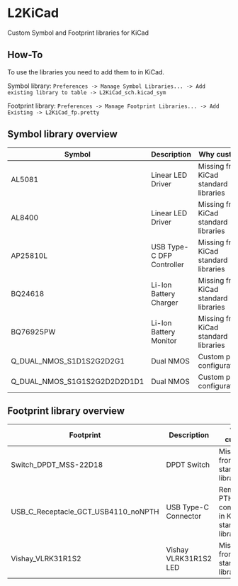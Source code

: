 # L2KiCad
Custom Symbol and Footprint libraries for KiCad

## How-To
To use the libraries you need to add them to in KiCad.

Symbol library: `Preferences -> Manage Symbol Libraries... -> Add existing library to table -> L2KiCad_sch.kicad_sym`

Footprint library: `Preferences -> Manage Footprint Libraries... -> Add Existing -> L2KiCad_fp.pretty`

## Symbol library overview
| Symbol | Description | Why custom |
| --- | --- | --- |
| AL5081 | Linear LED Driver | Missing from KiCad standard libraries |
| AL8400 | Linear LED Driver | Missing from KiCad standard libraries |
| AP25810L | USB Type-C DFP Controller | Missing from KiCad standard libraries |
| BQ24618 | Li-Ion Battery Charger | Missing from KiCad standard libraries |
| BQ76925PW | Li-Ion Battery Monitor | Missing from KiCad standard libraries |
| Q_DUAL_NMOS_S1D1S2G2D2G1 | Dual NMOS | Custom pin configuration |
| Q_DUAL_NMOS_S1G1S2G2D2D2D1D1 | Dual NMOS | Custom pin configuration |

## Footprint library overview
| Footprint | Description | Why custom |
| --- | --- | --- |
| Switch_DPDT_MSS-22D18 | DPDT Switch | Missing from KiCad standard libraries |
| USB_C_Receptacle_GCT_USB4110_noNPTH | USB Type-C Connector | Removed PTH from component in KiCad standard library|
Vishay_VLRK31R1S2 | Vishay VLRK31R1S2 LED | Missing from KiCad standard libraries |